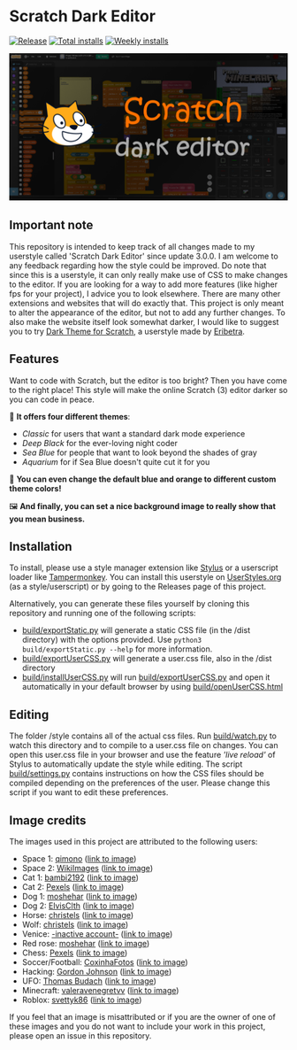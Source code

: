 # Scratch Dark Editor
[![Release](https://img.shields.io/github/v/release/Thiibo/scratch-dark-editor)](https://github.com/Thiibo/scratch-dark-editor/releases)
[![Total installs](https://img.shields.io/badge/dynamic/json?color=informational&label=total%20installs&query=stats.installs.total&url=https%3A%2F%2Fcdn.jsdelivr.net%2Fgh%2F33kk%2Fuso-archive%40flomaster%2Fdata%2Fstyles%2F170879.json)](https://userstyles.org/styles/170879/dark-scratch-editor)
[![Weekly installs](https://img.shields.io/badge/dynamic/json?color=informational&label=weekly%20installs&query=stats.installs.weekly&url=https%3A%2F%2Fcdn.jsdelivr.net%2Fgh%2F33kk%2Fuso-archive%40flomaster%2Fdata%2Fstyles%2F170879.json)](https://userstyles.org/styles/170879/dark-scratch-editor)

![Banner](meta/banner.png "Banner")

## Important note
This repository is intended to keep track of all changes made to my userstyle called 'Scratch Dark Editor' since update 3.0.0. I am welcome to any feedback regarding how the style could be improved. Do note that since this is a userstyle, it can only really make use of CSS to make changes to the editor. If you are looking for a way to add more features (like higher fps for your project), I advice you to look elsewhere. There are many other extensions and websites that will do exactly that. This project is only meant to alter the appearance of the editor, but not to add any further changes. To also make the website itself look somewhat darker, I would like to suggest you to try [Dark Theme for Scratch](https://userstyles.org/styles/173170/dark-theme-for-scratch), a userstyle made by [Eribetra](https://userstyles.org/users/565409).

## Features
Want to code with Scratch, but the editor is too bright? Then you have come to the right place! This style will make the online Scratch (3) editor darker so you can code in peace.

🎨 **It offers four different themes**:
- *Classic* for users that want a standard dark mode experience
- *Deep Black* for the ever-loving night coder
- *Sea Blue* for people that want to look beyond the shades of gray
- *Aquarium* for if Sea Blue doesn't quite cut it for you

🌈 **You can even change the default blue and orange to different custom theme colors!**

🖼️ **And finally, you can set a nice background image to really show that you mean business.**

## Installation
To install, please use a style manager extension like [Stylus](https://github.com/openstyles/stylus) or a userscript loader like [Tampermonkey](https://www.tampermonkey.net).
You can install this userstyle on [UserStyles.org](https://userstyles.org/styles/170879/dark-scratch-editor) (as a style/userscript) or by going to the Releases page of this project.

Alternatively, you can generate these files yourself by cloning this repository and running one of the following scripts:
- [build/exportStatic.py](build/exportStatic.py) will generate a static CSS file (in the /dist directory) with the options provided. Use `python3 build/exportStatic.py --help` for more information.
- [build/exportUserCSS.py](build/exportUserCSS.py) will generate a user.css file, also in the /dist directory
- [build/installUserCSS.py](build/installUserCSS.py) will run [build/exportUserCSS.py](build/exportUserCSS.py) and open it automatically in your default browser by using [build/openUserCSS.html](build/openUserCSS.html)

## Editing
The folder /style contains all of the actual css files. Run [build/watch.py](build/watch.py) to watch this directory and to compile to a user.css file on changes. You can open this user.css file in your browser and use the feature *'live reload'* of Stylus to automatically update the style while editing. The script [build/settings.py](build/settings.py) contains instructions on how the CSS files should be compiled depending on the preferences of the user. Please change this script if you want to edit these preferences.

## Image credits
The images used in this project are attributed to the following users:
- Space 1: [qimono](https://pixabay.com/users/qimono-1962238/) ([link to image](https://cdn.pixabay.com/photo/2016/10/20/18/35/earth-1756274_960_720.jpg))
- Space 2: [WikiImages](https://pixabay.com/users/wikiimages-1897/) ([link to image](https://cdn.pixabay.com/photo/2011/12/14/12/21/orion-nebula-11107_960_720.jpg))
- Cat 1: [bambi2192](https://pixabay.com/users/bambi2192-13359725/) ([link to image](https://cdn.pixabay.com/photo/2022/03/24/14/42/animal-7089224_960_720.jpg))
- Cat 2: [Pexels](https://pixabay.com/users/pexels-2286921/) ([link to image](https://cdn.pixabay.com/photo/2016/11/19/17/33/animal-1840495_960_720.jpg))
- Dog 1: [moshehar](https://pixabay.com/users/moshehar-7046690/) ([link to image](https://cdn.pixabay.com/photo/2018/01/09/11/04/dog-3071334_960_720.jpg))
- Dog 2: [ElvisClth](https://pixabay.com/users/elvisclth-448505/) ([link to image](https://cdn.pixabay.com/photo/2016/05/09/10/42/weimaraner-1381186_960_720.jpg))
- Horse: [christels](https://pixabay.com/users/christels-3741991/) ([link to image](https://cdn.pixabay.com/photo/2018/06/21/20/50/horse-3489428_960_720.jpg))
- Wolf: [christels](https://pixabay.com/users/christels-3741991/) ([link to image](https://cdn.pixabay.com/photo/2017/09/24/18/15/wolf-2782626_960_720.jpg))
- Venice: [-inactive account-](https://pixabay.com/users/12019-12019/) ([link to image](https://cdn.pixabay.com/photo/2016/12/27/09/24/grand-canal-1933559_960_720.jpg))
- Red rose: [moshehar](https://pixabay.com/users/moshehar-7046690/) ([link to image](https://cdn.pixabay.com/photo/2018/01/29/07/11/flower-3115353_960_720.jpg))
- Chess: [Pexels](https://pixabay.com/users/pexels-2286921/) ([link to image](https://cdn.pixabay.com/photo/2016/11/21/17/50/king-1846807_960_720.jpg))
- Soccer/Football: [CoxinhaFotos](https://pixabay.com/users/coxinhafotos-3726685/) ([link to image](https://cdn.pixabay.com/photo/2017/08/25/16/15/ball-2680595_960_720.jpg))
- Hacking: [Gordon Johnson](https://pixabay.com/users/gdj-1086657/) ([link to image](https://cdn.pixabay.com/photo/2017/05/29/18/22/matrix-2354492_960_720.jpg))
- UFO: [Thomas Budach](https://pixabay.com/users/tombud-1908037/) ([link to image](https://cdn.pixabay.com/photo/2016/03/18/15/02/ufo-1265186_960_720.jpg))
- Minecraft: [valeravenegretvv](https://wallpapers.com/wallpapers/4d-minecraft-cube-gyq5l01m2bzys58p.html) ([link to image](https://wallpapers.com/images/high/4d-minecraft-cube-gyq5l01m2bzys58p.jpg))
- Roblox: [svettyk86](https://wallpapers.com/wallpapers/cool-3d-roblox-avatar-e5o3rq8aiudhydd6.html) ([link to image](https://wallpapers.com/images/high/cool-3d-roblox-avatar-e5o3rq8aiudhydd6.jpg))

If you feel that an image is misattributed or if you are the owner of one of these images and you do not want to include your work in this project, please open an issue in this repository.
